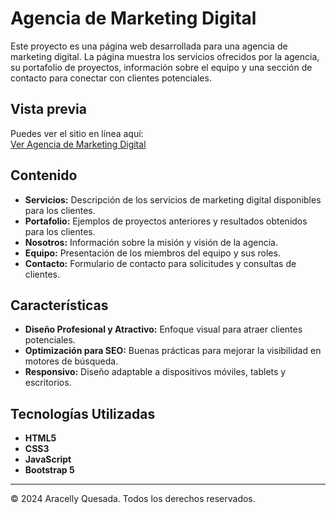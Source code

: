 # Agencia de Marketing Digital

Este proyecto es una página web desarrollada para una agencia de marketing digital. La página muestra los servicios ofrecidos por la agencia, su portafolio de proyectos, información sobre el equipo y una sección de contacto para conectar con clientes potenciales.

## Vista previa

Puedes ver el sitio en línea aquí:  
[Ver Agencia de Marketing Digital](https://aracellylu.github.io/Agencia-de-Marketing-Digital/)

## Contenido

- **Servicios:** Descripción de los servicios de marketing digital disponibles para los clientes.
- **Portafolio:** Ejemplos de proyectos anteriores y resultados obtenidos para los clientes.
- **Nosotros:** Información sobre la misión y visión de la agencia.
- **Equipo:** Presentación de los miembros del equipo y sus roles.
- **Contacto:** Formulario de contacto para solicitudes y consultas de clientes.

## Características

- **Diseño Profesional y Atractivo:** Enfoque visual para atraer clientes potenciales.
- **Optimización para SEO:** Buenas prácticas para mejorar la visibilidad en motores de búsqueda.
- **Responsivo:** Diseño adaptable a dispositivos móviles, tablets y escritorios.

## Tecnologías Utilizadas

- **HTML5**
- **CSS3**
- **JavaScript**
- **Bootstrap 5**

---

© 2024 Aracelly Quesada. Todos los derechos reservados.
